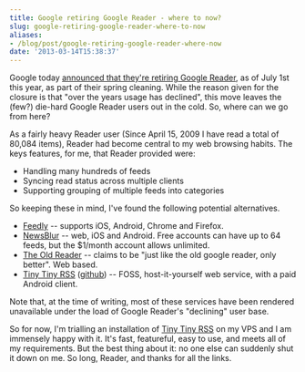 ```yaml
---
title: Google retiring Google Reader - where to now?
slug: google-retiring-google-reader-where-to-now
aliases:
- /blog/post/google-retiring-google-reader-where-now
date: '2013-03-14T15:38:37'
---
```


Google today [announced that they're retiring Google Reader](http://googleblog.blogspot.com.au/2013/03/a-second-spring-of-cleaning.html), as of July 1st this year, as part of their spring cleaning. While the reason given for the closure is that "over the years usage has declined", this move leaves the (few?) die-hard Google Reader users out in the cold. So, where can we go from here?

As a fairly heavy Reader user (Since April 15, 2009 I have read a total of 80,084 items), Reader had become central to my web browsing habits. The keys features, for me, that Reader provided were:

* Handling many hundreds of feeds
* Syncing read status across multiple clients
* Supporting grouping of multiple feeds into categories

So keeping these in mind, I've found the following potential alternatives.

<!--more-->

* [Feedly](http://feedly.com/) -- supports iOS, Android, Chrome and Firefox.
* [NewsBlur](http://newsblur.com/) -- web, iOS and Android. Free accounts can have up to 64 feeds, but the $1/month account allows unlimited.
* [The Old Reader](http://theoldreader.com/) -- claims to be "just like the old google reader, only better". Web based.
* [Tiny Tiny RSS](http://tt-rss.org/) ([github](https://github.com/gothfox/Tiny-Tiny-RSS)) -- FOSS, host-it-yourself web service, with a paid Android client.

Note that, at the time of writing, most of these services have been rendered unavailable under the load of Google Reader's "declining" user base.

So for now, I'm trialling an installation of [Tiny Tiny RSS](https://github.com/gothfox/Tiny-Tiny-RSS) on my VPS and I am immensely happy with it. It's fast, featureful, easy to use, and meets all of my requirements. But the best thing about it: no one else can suddenly shut it down on me. So long, Reader, and thanks for all the links.
